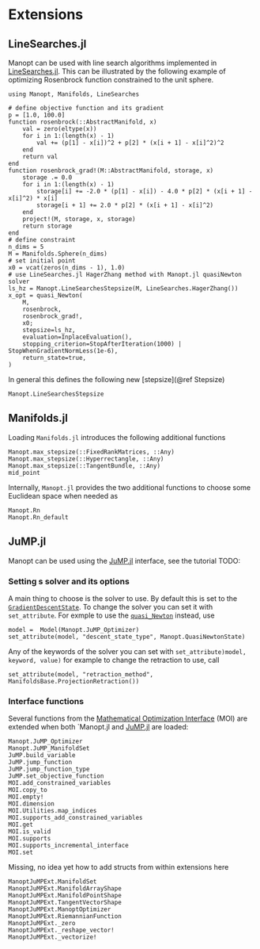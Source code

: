 # Extensions

## LineSearches.jl

Manopt can be used with line search algorithms implemented in [LineSearches.jl](https://github.com/JuliaNLSolvers/LineSearches.jl).
This can be illustrated by the following example of optimizing Rosenbrock function constrained to the unit sphere.

```@example
using Manopt, Manifolds, LineSearches

# define objective function and its gradient
p = [1.0, 100.0]
function rosenbrock(::AbstractManifold, x)
    val = zero(eltype(x))
    for i in 1:(length(x) - 1)
        val += (p[1] - x[i])^2 + p[2] * (x[i + 1] - x[i]^2)^2
    end
    return val
end
function rosenbrock_grad!(M::AbstractManifold, storage, x)
    storage .= 0.0
    for i in 1:(length(x) - 1)
        storage[i] += -2.0 * (p[1] - x[i]) - 4.0 * p[2] * (x[i + 1] - x[i]^2) * x[i]
        storage[i + 1] += 2.0 * p[2] * (x[i + 1] - x[i]^2)
    end
    project!(M, storage, x, storage)
    return storage
end
# define constraint
n_dims = 5
M = Manifolds.Sphere(n_dims)
# set initial point
x0 = vcat(zeros(n_dims - 1), 1.0)
# use LineSearches.jl HagerZhang method with Manopt.jl quasiNewton solver
ls_hz = Manopt.LineSearchesStepsize(M, LineSearches.HagerZhang())
x_opt = quasi_Newton(
    M,
    rosenbrock,
    rosenbrock_grad!,
    x0;
    stepsize=ls_hz,
    evaluation=InplaceEvaluation(),
    stopping_criterion=StopAfterIteration(1000) | StopWhenGradientNormLess(1e-6),
    return_state=true,
)
```

In general this defines the following new [stepsize](@ref Stepsize)

```@docs
Manopt.LineSearchesStepsize
```

## Manifolds.jl

Loading `Manifolds.jl` introduces the following additional functions

```@docs
Manopt.max_stepsize(::FixedRankMatrices, ::Any)
Manopt.max_stepsize(::Hyperrectangle, ::Any)
Manopt.max_stepsize(::TangentBundle, ::Any)
mid_point
```

Internally, `Manopt.jl` provides the two additional functions to choose some
Euclidean space when needed as

```@docs
Manopt.Rn
Manopt.Rn_default
```

## JuMP.jl

Manopt can be used using the [JuMP.jl](https://jump.dev) interface, see the tutorial TODO:

### Setting s solver and its options

A main thing to choose is the solver to use. By default this is set to the [`GradientDescentState`](@ref). To change the solver you can set it with `set_attribute`. For exmple to use the [`quasi_Newton`](@ref) instead, use

```{julia}
model =  Model(Manopt.JuMP_Optimizer)
set_attribute(model, "descent_state_type", Manopt.QuasiNewtonState)
```

Any of the keywords of the solver you can set with `set_attribute)model, keyword, value)` for example to change the retraction to use, call

```{julia}
set_attribute(model, "retraction_method", ManifoldsBase.ProjectionRetraction())
```

### Interface functions

Several functions from the [Mathematical Optimization Interface](https://github.com/jump-dev/MOI.jl) (MOI) are
extended when both `Manopt.jl and [JuMP.jl](https://jump.dev) are loaded:

```@docs
Manopt.JuMP_Optimizer
Manopt.JuMP_ManifoldSet
JuMP.build_variable
JuMP.jump_function
JuMP.jump_function_type
JuMP.set_objective_function
MOI.add_constrained_variables
MOI.copy_to
MOI.empty!
MOI.dimension
MOI.Utilities.map_indices
MOI.supports_add_constrained_variables
MOI.get
MOI.is_valid
MOI.supports
MOI.supports_incremental_interface
MOI.set
```

Missing, no idea yet how to add structs from within extensions here

```
ManoptJuMPExt.ManifoldSet
ManoptJuMPExt.ManifoldArrayShape
ManoptJuMPExt.ManifoldPointShape
ManoptJuMPExt.TangentVectorShape
ManoptJuMPExt.ManoptOptimizer
ManoptJuMPExt.RiemannianFunction
ManoptJuMPExt._zero
ManoptJuMPExt._reshape_vector!
ManoptJuMPExt._vectorize!
```
